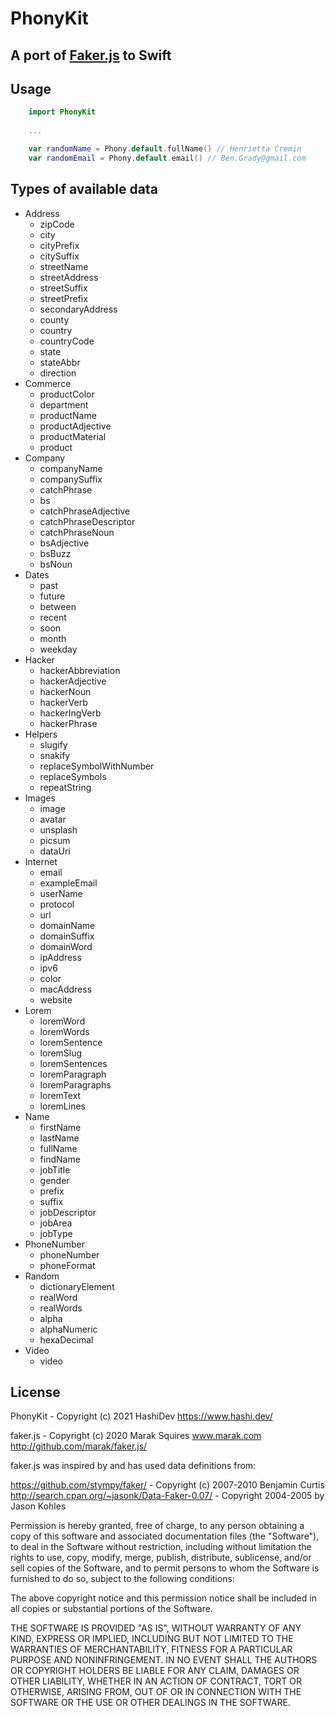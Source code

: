 # PhonyKit

## A port of [Faker.js](https://github.com/marak/Faker.js/) to Swift

## Usage

```Swift
    import PhonyKit
    
    ...

    var randomName = Phony.default.fullName() // Henrietta Cremin
    var randomEmail = Phony.default.email() // Ben.Grady@gmail.com
```

## Types of available data
- Address
    - zipCode
    - city
    - cityPrefix
    - citySuffix
    - streetName
    - streetAddress
    - streetSuffix
    - streetPrefix
    - secondaryAddress
    - county
    - country
    - countryCode
    - state
    - stateAbbr
    - direction
- Commerce
    - productColor
    - department
    - productName
    - productAdjective
    - productMaterial
    - product
- Company
    - companyName
    - companySuffix
    - catchPhrase
    - bs
    - catchPhraseAdjective
    - catchPhraseDescriptor
    - catchPhraseNoun
    - bsAdjective
    - bsBuzz
    - bsNoun
- Dates
    - past
    - future
    - between
    - recent
    - soon
    - month
    - weekday
- Hacker
    - hackerAbbreviation
    - hackerAdjective
    - hackerNoun
    - hackerVerb
    - hackerIngVerb
    - hackerPhrase
- Helpers
    - slugify
    - snakify
    - replaceSymbolWithNumber
    - replaceSymbols
    - repeatString
- Images
    - image
    - avatar
    - unsplash
    - picsum
    - dataUri
- Internet
    - email
    - exampleEmail
    - userName
    - protocol
    - url
    - domainName
    - domainSuffix
    - domainWord
    - ipAddress
    - ipv6
    - color
    - macAddress
    - website
- Lorem
    - loremWord
    - loremWords
    - loremSentence
    - loremSlug
    - loremSentences
    - loremParagraph
    - loremParagraphs
    - loremText
    - loremLines
- Name
    - firstName
    - lastName
    - fullName
    - findName
    - jobTitle
    - gender
    - prefix
    - suffix
    - jobDescriptor
    - jobArea
    - jobType
- PhoneNumber
    - phoneNumber
    - phoneFormat
- Random
    - dictionaryElement
    - realWord
    - realWords
    - alpha
    - alphaNumeric
    - hexaDecimal
- Video
    - video

## License

PhonyKit - Copyright (c) 2021 HashiDev https://www.hashi.dev/

faker.js - Copyright (c) 2020 Marak Squires www.marak.com http://github.com/marak/faker.js/

faker.js was inspired by and has used data definitions from:

https://github.com/stympy/faker/ - Copyright (c) 2007-2010 Benjamin Curtis
http://search.cpan.org/~jasonk/Data-Faker-0.07/ - Copyright 2004-2005 by Jason Kohles

Permission is hereby granted, free of charge, to any person obtaining a copy of this software and associated documentation files (the "Software"), to deal in the Software without restriction, including without limitation the rights to use, copy, modify, merge, publish, distribute, sublicense, and/or sell copies of the Software, and to permit persons to whom the Software is furnished to do so, subject to the following conditions:

The above copyright notice and this permission notice shall be included in all copies or substantial portions of the Software.

THE SOFTWARE IS PROVIDED "AS IS", WITHOUT WARRANTY OF ANY KIND, EXPRESS OR IMPLIED, INCLUDING BUT NOT LIMITED TO THE WARRANTIES OF MERCHANTABILITY, FITNESS FOR A PARTICULAR PURPOSE AND NONINFRINGEMENT. IN NO EVENT SHALL THE AUTHORS OR COPYRIGHT HOLDERS BE LIABLE FOR ANY CLAIM, DAMAGES OR OTHER LIABILITY, WHETHER IN AN ACTION OF CONTRACT, TORT OR OTHERWISE, ARISING FROM, OUT OF OR IN CONNECTION WITH THE SOFTWARE OR THE USE OR OTHER DEALINGS IN THE SOFTWARE.
